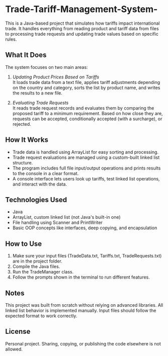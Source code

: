 # Trade-Tariff-Management-System-

This is a Java-based project that simulates how tariffs impact international trade. It handles everything from reading product and tariff data from files to processing trade requests and updating trade values based on specific rules.

## What It Does

The system focuses on two main areas:

1. *Updating Product Prices Based on Tariffs*  
   It loads trade data from a text file, applies tariff adjustments depending on the country and category, sorts the list by product name, and writes the results to a new file.

2. *Evaluating Trade Requests*  
   It reads trade request records and evaluates them by comparing the proposed tariff to a minimum requirement. Based on how close they are, requests can be accepted, conditionally accepted (with a surcharge), or rejected.

## How It Works

- Trade data is handled using ArrayList for easy sorting and processing.
- Trade request evaluations are managed using a custom-built linked list structure.
- The program includes full file input/output operations and prints results to the console in a clear format.
- A console interface lets users look up tariffs, test linked list operations, and interact with the data.

## Technologies Used

- Java  
- ArrayList, custom linked list (not Java's built-in one)  
- File handling using Scanner and PrintWriter  
- Basic OOP concepts like interfaces, deep copying, and encapsulation

## How to Use

1. Make sure your input files (TradeData.txt, Tariffs.txt, TradeRequests.txt) are in the project folder.
2. Compile the Java files.
3. Run the TradeManager class.
4. Follow the prompts shown in the terminal to run different features.

## Notes

This project was built from scratch without relying on advanced libraries. All linked list behavior is implemented manually. Input files should follow the expected format to work correctly.

## License

Personal project. Sharing, copying, or publishing the code elsewhere is not allowed.
